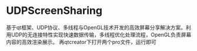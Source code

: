 # UDPScreenSharing
基于qt框架、UDP协议、多线程与OpenGL技术开发的高效屏幕分享解决方案。利用UDP的无连接特性实现快速数据传输，多线程优化处理流程，OpenGL负责屏幕内容的高效渲染展示。
再qtcreator下打开两个pro文件，运行即可
